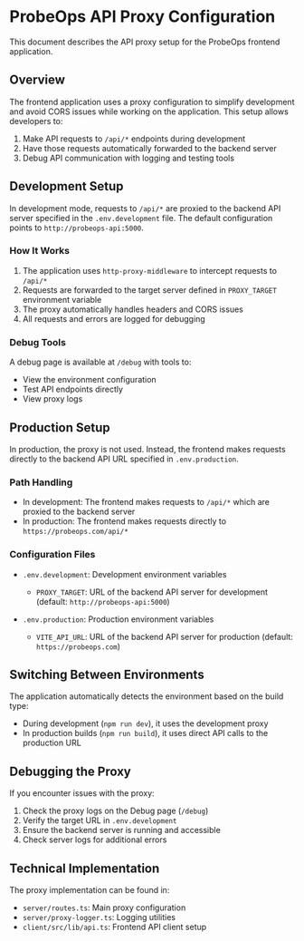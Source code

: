 # ProbeOps API Proxy Configuration

This document describes the API proxy setup for the ProbeOps frontend application.

## Overview

The frontend application uses a proxy configuration to simplify development and avoid CORS issues while working on the application. This setup allows developers to:

1. Make API requests to `/api/*` endpoints during development
2. Have those requests automatically forwarded to the backend server
3. Debug API communication with logging and testing tools

## Development Setup

In development mode, requests to `/api/*` are proxied to the backend API server specified in the `.env.development` file. The default configuration points to `http://probeops-api:5000`.

### How It Works

1. The application uses `http-proxy-middleware` to intercept requests to `/api/*`
2. Requests are forwarded to the target server defined in `PROXY_TARGET` environment variable
3. The proxy automatically handles headers and CORS issues
4. All requests and errors are logged for debugging

### Debug Tools

A debug page is available at `/debug` with tools to:
- View the environment configuration
- Test API endpoints directly
- View proxy logs

## Production Setup

In production, the proxy is not used. Instead, the frontend makes requests directly to the backend API URL specified in `.env.production`.

### Path Handling

- In development: The frontend makes requests to `/api/*` which are proxied to the backend server
- In production: The frontend makes requests directly to `https://probeops.com/api/*`

### Configuration Files

- `.env.development`: Development environment variables
  - `PROXY_TARGET`: URL of the backend API server for development (default: `http://probeops-api:5000`)

- `.env.production`: Production environment variables
  - `VITE_API_URL`: URL of the backend API server for production (default: `https://probeops.com`)

## Switching Between Environments

The application automatically detects the environment based on the build type:

- During development (`npm run dev`), it uses the development proxy
- In production builds (`npm run build`), it uses direct API calls to the production URL

## Debugging the Proxy

If you encounter issues with the proxy:

1. Check the proxy logs on the Debug page (`/debug`)
2. Verify the target URL in `.env.development`
3. Ensure the backend server is running and accessible
4. Check server logs for additional errors

## Technical Implementation

The proxy implementation can be found in:
- `server/routes.ts`: Main proxy configuration
- `server/proxy-logger.ts`: Logging utilities
- `client/src/lib/api.ts`: Frontend API client setup